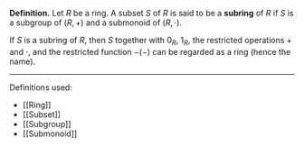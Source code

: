 **Definition.** Let $R$ be a ring. A subset $S$ of $R$ is said to be a **subring** of $R$ if $S$ is a subgroup of $(R,+)$ and a submonoid of $(R,\cdot)$.

If $S$ is a subring of $R$, then $S$ together with $0_{R}$, $1_{R}$, the restricted operations $+$ and $\cdot$, and the restricted function $-(-)$ can be regarded as a ring (hence the name).
***
Definitions used:
- [[Ring]]
- [[Subset]]
- [[Subgroup]]
- [[Submonoid]]